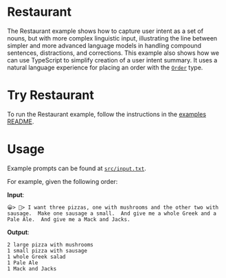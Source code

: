 # Restaurant

The Restaurant example shows how to capture user intent as a set of nouns, but with more complex linguistic input, illustrating the line between simpler and more advanced language models in handling compound sentences, distractions, and corrections. This example also shows how we can use TypeScript to simplify creation of a user intent summary. It uses a natural language experience for placing an order with the [`Order`](./src/foodOrderViewSchema.ts) type.

# Try Restaurant
To run the Restaurant example, follow the instructions in the [examples README](../README.md#step-1-configure-your-development-environment).

# Usage
Example prompts can be found at [`src/input.txt`](./src/input.txt).

For example, given the following order:

**Input**:
```
😀> 🍕> I want three pizzas, one with mushrooms and the other two with sausage.  Make one sausage a small.  And give me a whole Greek and a Pale Ale.  And give me a Mack and Jacks.
```

**Output**:
```
2 large pizza with mushrooms
1 small pizza with sausage
1 whole Greek salad
1 Pale Ale
1 Mack and Jacks
```